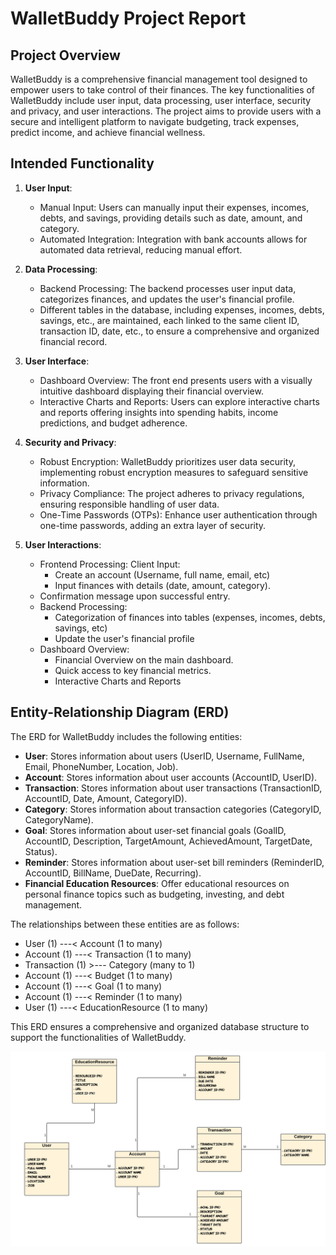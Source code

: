 # WalletBuddy Project Report

## Project Overview

WalletBuddy is a comprehensive financial management tool designed to empower users to take control of their finances. The key functionalities of WalletBuddy include user input, data processing, user interface, security and privacy, and user interactions. The project aims to provide users with a secure and intelligent platform to navigate budgeting, track expenses, predict income, and achieve financial wellness.

## Intended Functionality

1. **User Input**:
   - Manual Input: Users can manually input their expenses, incomes, debts, and savings, providing details such as date, amount, and category.
   - Automated Integration: Integration with bank accounts allows for automated data retrieval, reducing manual effort.

2. **Data Processing**:
   - Backend Processing: The backend processes user input data, categorizes finances, and updates the user's financial profile.
   - Different tables in the database, including expenses, incomes, debts, savings, etc., are maintained, each linked to the same client ID, transaction ID, date, etc., to ensure a comprehensive and organized financial record.

3. **User Interface**:
   - Dashboard Overview: The front end presents users with a visually intuitive dashboard displaying their financial overview.
   - Interactive Charts and Reports: Users can explore interactive charts and reports offering insights into spending habits, income predictions, and budget adherence.

4. **Security and Privacy**:
   - Robust Encryption: WalletBuddy prioritizes user data security, implementing robust encryption measures to safeguard sensitive information.
   - Privacy Compliance: The project adheres to privacy regulations, ensuring responsible handling of user data.
   - One-Time Passwords (OTPs): Enhance user authentication through one-time passwords, adding an extra layer of security.

5. **User Interactions**:
   - Frontend Processing: Client Input:
     - Create an account (Username, full name, email, etc)
     - Input finances with details (date, amount, category).
   - Confirmation message upon successful entry.
   - Backend Processing:
     - Categorization of finances into tables (expenses, incomes, debts, savings, etc)
     - Update the user's financial profile
   - Dashboard Overview:
     - Financial Overview on the main dashboard.
     - Quick access to key financial metrics.
     - Interactive Charts and Reports

## Entity-Relationship Diagram (ERD)

The ERD for WalletBuddy includes the following entities:

- **User**: Stores information about users (UserID, Username, FullName, Email, PhoneNumber, Location, Job).
- **Account**: Stores information about user accounts (AccountID, UserID).
- **Transaction**: Stores information about user transactions (TransactionID, AccountID, Date, Amount, CategoryID).
- **Category**: Stores information about transaction categories (CategoryID, CategoryName).
- **Goal**: Stores information about user-set financial goals (GoalID, AccountID, Description, TargetAmount, AchievedAmount, TargetDate, Status).
- **Reminder**: Stores information about user-set bill reminders (ReminderID, AccountID, BillName, DueDate, Recurring).
- **Financial Education Resources**: Offer educational resources on personal finance topics such as budgeting, investing, and debt management.

The relationships between these entities are as follows:
- User (1) ---< Account (1 to many)
- Account (1) ---< Transaction (1 to many)
- Transaction (1) >--- Category (many to 1)
- Account (1) ---< Budget (1 to many)
- Account (1) ---< Goal (1 to many)
- Account (1) ---< Reminder (1 to many)
- User (1) ---< EducationResource (1 to many)

This ERD ensures a comprehensive and organized database structure to support the functionalities of WalletBuddy.

![ERD](ERD.png)
